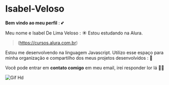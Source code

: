 # Isabel-Veloso

**Bem vindo ao meu perfil** : 💕

Meu nome e Isabel De Lima Veloso : ☀️
Estou estudando na Alura.
> (https://cursos.alura.com.br)

Estou me desenvolvendo na linguagem Javascript.
Utilizo esse espaço para minha organização e compartilho dos meus projetos desenvolvidos : 📲

Você pode entrar em **contato comigo** em meu email, irei responder lor lá 👍🏾

![Gif Hd](https://tenor.com/b1uT6.gif)
